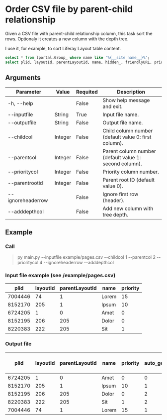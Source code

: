 # Order CSV file by parent-child relationship

Given a CSV file with parent-child relationship column, this task sort the rows. Optionaly it creates a new column with the depth tree.

I use it, for example, to sort Liferay Layout table content.

```sql
select * from lportal.Group_ where name like '%{__site name__}%';  
select plid, layoutId, parentLayoutId, name, hidden_, friendlyURL, priority from lportal.Layout where groupId={__group_id__};
```

## Arguments

| Parameter         | Value   | Requited | Description                                            |
|-------------------|---------|----------|--------------------------------------------------------|
| -h, --help        |         | False    | Show help message and exit.                            |
| --inputfile       | String  | True     | Input file name.                                       |
| --outputfile      | String  | False    | Output file name.                                      |
| --childcol        | Integer | False    | Child column number (default value 0: first column).   |
| --parentcol       | Integer | False    | Parent column number (default value 1: second column). |
| --prioritycol     | Integer | False    | Priority column number.                                |
| --parentrootid    | Integer | False    | Parent root ID (default value 0).                      |
| --ignoreheaderrow |         | False    | Ignore first row (header).                             |
| --adddepthcol     |         | False    | Add new column with tree depth.                        |

## Example

### Call

> py main.py --inputfile example/pages.csv --childcol 1 --parentcol 2 --prioritycol 4 --ignoreheaderrow --adddepthcol

### Input file example (see /example/pages.csv)

| plid    | layoutId | parentLayoutId | name  | priority |
|---------|----------|----------------|-------|----------|
| 7004446 | 74       | 1              | Lorem | 15       |
| 8152170 | 205      | 1              | Ipsum | 10       |
| 6724205 | 1        | 0              | Amet  | 0        |
| 8152195 | 206      | 205            | Dolor | 0        |
| 8220383 | 222      | 205            | Sit   | 1        |

### Output file

| plid    | layoutId | parentLayoutId | name  | priority | __ auto_generated_depth_col __ |
|---------|----------|----------------|-------|----------|--------------------------------|
| 6724205 | 1        | 0              | Amet  | 0        | 0                              |
| 8152170 | 205      | 1              | Ipsum | 10       | 1                              |
| 8152195 | 206      | 205            | Dolor | 0        | 2                              |
| 8220383 | 222      | 205            | Sit   | 1        | 2                              |
| 7004446 | 74       | 1              | Lorem | 15       | 1                              |